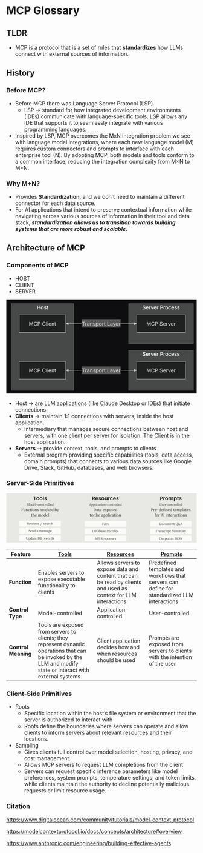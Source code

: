 # MCP Glossary

## TLDR

- MCP is a protocol that is a set of rules that **standardizes** how LLMs connect with external sources of information.

## History

### Before MCP?

- Before MCP there was Language Server Protocol (LSP).
    - LSP →  standard for how integrated development environments (IDEs) communicate with language-specific tools.  LSP allows any IDE that supports it to seamlessly integrate with various programming languages.
- Inspired by LSP, MCP overcomes the MxN integration problem we see with language model integrations, where each new language model (M) requires custom connectors and prompts to interface with each enterprise tool (N). By adopting MCP, both models and tools conform to a common interface, reducing the integration complexity from M×N to M+N.

### Why M+N?

- Provides **Standardization**, and we don’t need to maintain a different connector for each data source.
- For AI applications that intend to preserve contextual information while navigating across various sources of information in their tool and data stack, ***standardization allows us to transition towards building systems that are more robust and scalable.***

## Architecture of MCP

### Components of MCP

- HOST
- CLIENT
- SERVER

![image.png](image.png)

- Host → are LLM applications (like Claude Desktop or IDEs) that initiate connections
- **Clients** → maintain 1:1 connections with servers, inside the host application.
    - Intermediary that manages secure connections between host and servers, with one client per server for isolation. The Client is in the host application.
- **Servers** → provide context, tools, and prompts to clients
    - External program providing specific capabilities (tools, data access, domain prompts) that connects to various data sources like Google Drive, Slack, GitHub, databases, and web browsers.

### Server-Side Primitives

![image.png](image%201.png)

| **Feature** | [**Tools**](https://modelcontextprotocol.io/docs/concepts/tools) | [**Resources**](https://modelcontextprotocol.io/docs/concepts/resources) | [**Prompts**](https://modelcontextprotocol.io/docs/concepts/prompts) |
| --- | --- | --- | --- |
| **Function** | Enables servers to expose executable functionality to clients | Allows servers to expose data and content that can be read by clients and used as context for LLM interactions | Predefined templates and workflows that servers can define for standardized LLM interactions |
| **Control Type** | Model-controlled | Application-controlled | User-controlled |
| **Control Meaning** | Tools are exposed from servers to clients; they represent dynamic operations that can be invoked by the LLM and modify state or interact with external systems. | Client application decides how and when resources should be used | Prompts are exposed from servers to clients with the intention of the user |

### Client-Side Primitives

- Roots
    - Specific location within the host’s file system or environment that the server is authorized to interact with
    - Roots define the boundaries where servers can operate and allow clients to inform servers about relevant resources and their locations.
- Sampling
    - Gives clients full control over model selection, hosting, privacy, and cost management.
    - Allows MCP servers to request LLM completions from the client
    - Servers can request specific inference parameters like model preferences, system prompts, temperature settings, and token limits, while clients maintain the authority to decline potentially malicious requests or limit resource usage.

### Citation

https://www.digitalocean.com/community/tutorials/model-context-protocol

https://modelcontextprotocol.io/docs/concepts/architecture#overview

https://www.anthropic.com/engineering/building-effective-agents